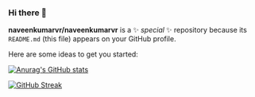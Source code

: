 ### Hi there 👋

**naveenkumarvr/naveenkumarvr** is a ✨ _special_ ✨ repository because its `README.md` (this file) appears on your GitHub profile.

Here are some ideas to get you started:

[![Anurag's GitHub stats](https://github-readme-stats.vercel.app/api?username=naveenkumarvr)](https://github.com/anuraghazra/github-readme-stats)

[![GitHub Streak](https://github-readme-streak-stats.herokuapp.com?user=naveenkumarvr&theme=github-light&hide_border=true&border_radius=4.7)](https://git.io/streak-stats) 

